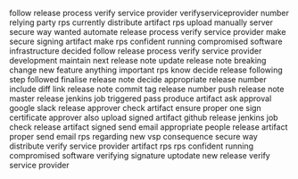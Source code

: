 follow release process verify service provider verifyserviceprovider number relying party rps currently distribute artifact rps upload manually server secure way wanted automate release process verify service provider make secure signing artifact make rps confident running compromised software infrastructure decided follow release process verify service provider development maintain next release note update release note breaking change new feature anything important rps know decide release following step followed finalise release note decide appropriate release number include diff link release note commit tag release number push release note master release jenkins job triggered pass produce artifact ask approval google slack release approver check artifact ensure proper one sign certificate approver also upload signed artifact github release jenkins job check release artifact signed send email appropriate people release artifact proper send email rps regarding new vsp consequence secure way distribute verify service provider artifact rps rps confident running compromised software verifying signature uptodate new release verify service provider